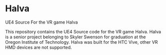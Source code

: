 # Halva
UE4 Source For the VR game Halva

This repository contains the UE4 Source code for the VR game Halva. 
Halva is a senior project belonging to Skyler Swenson for graduation at the Oregon Institute of Technology.
Halva was built for the HTC Vive, other VR HMD devices are not supported.
